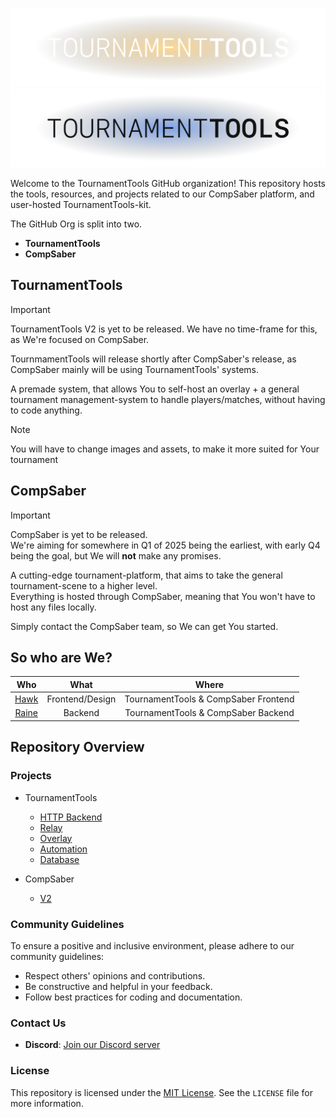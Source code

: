 ![TournamentTools - Darkmode](../static/logo_dark.svg#gh-dark-mode-only)
![TournamentTools - Lightmode](../static/logo_light.svg#gh-light-mode-only)

Welcome to the TournamentTools GitHub organization! This repository hosts the tools, resources, and projects related to our CompSaber platform, and user-hosted TournamentTools-kit.

The GitHub Org is split into two. 
- **TournamentTools**
- **CompSaber**

## TournamentTools
> [!IMPORTANT]
> TournamentTools V2 is yet to be released.
> We have no time-frame for this, as We're focused on CompSaber.
> 
> TournmamentTools will release shortly after CompSaber's release, as CompSaber mainly will be using TournamentTools' systems.

A premade system, that allows You to self-host an overlay + a general tournament management-system to handle players/matches, without having to code anything.

> [!NOTE]
> You will have to change images and assets, to make it more suited for Your tournament

## CompSaber

> [!IMPORTANT]
> CompSaber is yet to be released.  
> We're aiming for somewhere in Q1 of 2025 being the earliest, with early Q4 being the goal, but We will **not** make any promises.

A cutting-edge tournament-platform, that aims to take the general tournament-scene to a higher level.  
Everything is hosted through CompSaber, meaning that You won't have to host any files locally.

Simply contact the CompSaber team, so We can get You started.


## So who are We?
| Who | What | Where | 
| :--: | :--: | :--: |
| [Hawk](https://github.com/ThaNightHawk) | Frontend/Design | TournamentTools & CompSaber Frontend |
| [Raine](https://github.com/raineaeternal) | Backend | TournamentTools & CompSaber Backend |


## Repository Overview

### Projects

- TournamentTools
  - [HTTP Backend](https://github.com/TournamentTools/http)
  - [Relay](https://github.com/TournamentTools/relay)
  - [Overlay](https://github.com/TournamentTools/overlay)
  - [Automation](https://github.com/TournamentTools/automation)
  - [Database](https://github.com/TournamentTools/database)
 
- CompSaber
  - [V2](https://github.com/TournamentTools/compsaberv2/)

### Community Guidelines

To ensure a positive and inclusive environment, please adhere to our community guidelines:

- Respect others' opinions and contributions.
- Be constructive and helpful in your feedback.
- Follow best practices for coding and documentation.

### Contact Us

- **Discord**: [Join our Discord server](https://discord.gg/8C46dpTeqR)

### License

This repository is licensed under the [MIT License](../LICENSE). See the `LICENSE` file for more information.
